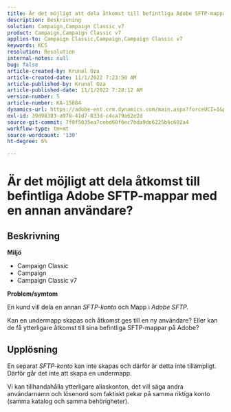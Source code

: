 ```yaml
---
title: Är det möjligt att dela åtkomst till befintliga Adobe SFTP-mappar med en annan användare?
description: Beskrivning
solution: Campaign,Campaign Classic v7
product: Campaign,Campaign Classic v7
applies-to: Campaign Classic,Campaign,Campaign Classic v7
keywords: KCS
resolution: Resolution
internal-notes: null
bug: false
article-created-by: Krunal Oza
article-created-date: 11/1/2022 7:23:50 AM
article-published-by: Krunal Oza
article-published-date: 11/1/2022 7:28:12 AM
version-number: 5
article-number: KA-15084
dynamics-url: https://adobe-ent.crm.dynamics.com/main.aspx?forceUCI=1&pagetype=entityrecord&etn=knowledgearticle&id=44323421-b659-ed11-9561-6045bd0067ea
exl-id: 39d98303-a978-41d7-833d-c4ca79a62e2d
source-git-commit: 7f0f5035ea7cebd60f6ec7bda9de6225b6c602a4
workflow-type: tm+mt
source-wordcount: '130'
ht-degree: 6%

---
```


# Är det möjligt att dela åtkomst till befintliga Adobe SFTP-mappar med en annan användare?

## Beskrivning

<b>Miljö</b>
- Campaign Classic
- Campaign
- Campaign Classic v7





<b>Problem/symtom</b>


En kund vill dela en annan *SFTP-konto* och Mapp i *Adobe SFTP.*

Kan en undermapp skapas och åtkomst ges till en ny användare? Eller kan de få ytterligare åtkomst till sina befintliga SFTP-mappar på Adobe?




## Upplösning


En separat *SFTP-konto* kan inte skapas och därför är detta inte tillämpligt. Därför går det inte att skapa en undermapp.

Vi kan tillhandahålla ytterligare aliaskonton, det vill säga andra användarnamn och lösenord som faktiskt pekar på samma riktiga konto (samma katalog och samma behörigheter).
